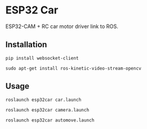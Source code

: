 # ESP32 Car

ESP32-CAM + RC car motor driver link to ROS.



## Installation

```
pip install websocket-client

sudo apt-get install ros-kinetic-video-stream-opencv
```

## Usage


```
roslaunch esp32car car.launch

roslaunch esp32car camera.launch

roslaunch esp32car automove.launch
```
